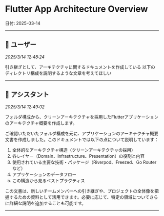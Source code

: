 # Flutter App Architecture Overview

日付: 2025-03-14

---

## 👤 ユーザー
*2025/3/14 12:48:24*

引き継ぎとして、アーキテクチャに関するドキュメントを作成している
以下のディレクトリ構成を説明するような文章を考えてほしい

---

## 🤖 アシスタント
*2025/3/14 12:49:02*

フォルダ構成から、クリーンアーキテクチャを採用したFlutterアプリケーションのアーキテクチャ概要を作成します。


ご確認いただいたフォルダ構成を元に、アプリケーションのアーキテクチャ概要文書を作成しました。このドキュメントでは以下の点について説明しています：

1. 全体的なアーキテクチャ構造（クリーンアーキテクチャの採用）
2. 各レイヤー（Domain、Infrastructure、Presentation）の役割と内容
3. 使用されている主要な技術・パッケージ（Riverpod、Freezed、Go Routerなど）
4. アプリケーションのデータフロー
5. この構造から見るベストプラクティス

この文書は、新しいチームメンバーへの引き継ぎや、プロジェクトの全体像を把握するための資料として活用できます。必要に応じて、特定の領域についてさらに詳細な説明を追加することも可能です。

---
